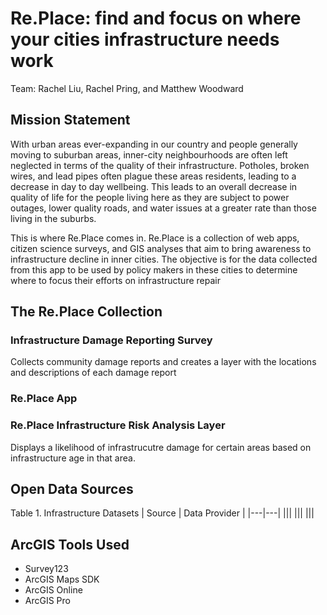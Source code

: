 # Re.Place: find and focus on where your cities infrastructure needs work
Team: Rachel Liu, Rachel Pring, and Matthew Woodward
## Mission Statement
With urban areas ever-expanding in our country and people generally moving to suburban areas, inner-city neighbourhoods are often left neglected in terms of the quality of their infrastructure. Potholes, broken wires, and lead pipes often plague these areas residents, leading to a decrease in day to day wellbeing. This leads to an overall decrease in quality of life for the people living here as they are subject to power outages, lower quality roads, and water issues at a greater rate than those living in the suburbs. 

This is where Re.Place comes in. Re.Place is a collection of web apps, citizen science surveys, and GIS analyses that aim to bring awareness to infrastructure decline in inner cities. The objective is for the data collected from this app to be used by policy makers in these cities to determine where to focus their efforts on infrastructure repair
## The Re.Place Collection
### Infrastructure Damage Reporting Survey
Collects community damage reports and creates a layer with the locations and descriptions of each damage report
### Re.Place App
### Re.Place Infrastructure Risk Analysis Layer
Displays a likelihood of infrastrucutre damage for certain areas based on infrastructure age in that area.
## Open Data Sources
Table 1. Infrastructure Datasets
| Source | Data Provider |
|---|---|
|||
||| 
|||
## ArcGIS Tools Used
- Survey123
- ArcGIS Maps SDK
- ArcGIS Online
- ArcGIS Pro
